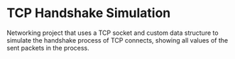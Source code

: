 # TCP Handshake Simulation
 Networking project that uses a TCP socket and custom data structure to simulate the handshake process of TCP connects, showing all values of the sent packets in the process.
